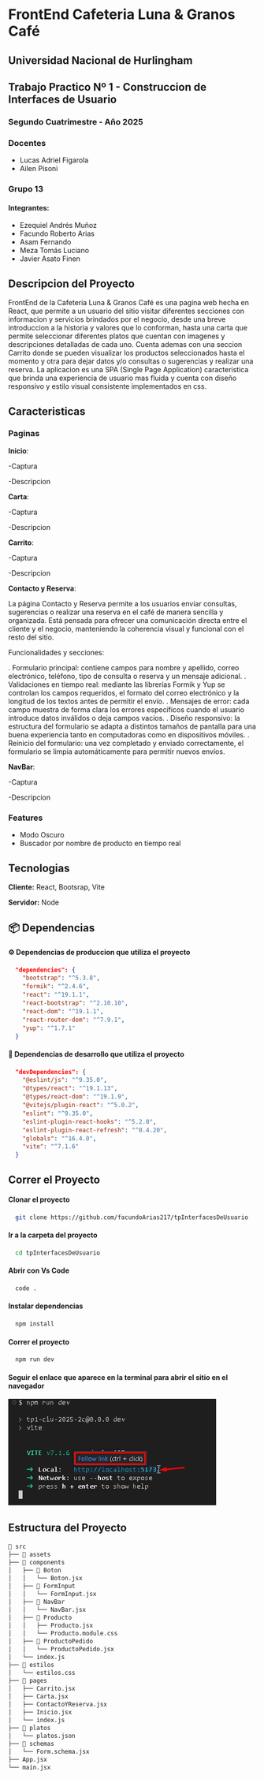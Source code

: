 # FrontEnd Cafeteria Luna & Granos Café

## Universidad Nacional de Hurlingham
## Trabajo Practico Nº 1 - Construccion de Interfaces de Usuario
### Segundo Cuatrimestre - Año 2025

### Docentes
- Lucas Adriel Figarola
- Ailen Pisoni

### Grupo 13
#### Integrantes:

- Ezequiel Andrés Muñoz
- Facundo Roberto Arias
- Asam Fernando
- Meza Tomás Luciano
- Javier Asato Finen

## Descripcion del Proyecto

FrontEnd de la Cafeteria Luna & Granos Café es una pagina web hecha en React, que permite a un usuario del sitio
visitar diferentes secciones con informacion y servicios brindados por el negocio, desde una breve introduccion a la
historia y valores que lo conforman, hasta una carta que permite seleccionar diferentes platos que cuentan con imagenes
y descripciones detalladas de cada uno. Cuenta ademas con una seccion Carrito donde se pueden visualizar los productos seleccionados 
hasta el momento y otra para dejar datos y/o consultas o sugerencias y realizar una reserva.
La aplicacion es una SPA (Single Page Application) caracteristica que brinda una experiencia de usuario mas fluida y cuenta
con diseño responsivo y estilo visual consistente implementados en css. 

## Caracteristicas

### Paginas

**Inicio**:

-Captura

-Descripcion

**Carta**:

-Captura

-Descripcion

**Carrito**:

-Captura

-Descripcion

**Contacto y Reserva**:

La página Contacto y Reserva permite a los usuarios enviar consultas, sugerencias o realizar una reserva en el café de manera sencilla y organizada. Está pensada para ofrecer una comunicación directa entre el cliente y el negocio, manteniendo la coherencia visual y funcional con el resto del sitio.

Funcionalidades y secciones:

. Formulario principal: contiene campos para nombre y apellido, correo electrónico, teléfono, tipo de consulta o reserva y un mensaje adicional.
. Validaciones en tiempo real: mediante las librerías Formik y Yup se controlan los campos requeridos, el formato del correo electrónico y la longitud de los textos antes de permitir el envío.
. Mensajes de error: cada campo muestra de forma clara los errores específicos cuando el usuario introduce datos inválidos o deja campos vacíos.
. Diseño responsivo: la estructura del formulario se adapta a distintos tamaños de pantalla para una buena experiencia tanto en computadoras como en dispositivos móviles.
. Reinicio del formulario: una vez completado y enviado correctamente, el formulario se limpia automáticamente para permitir nuevos envíos.


**NavBar**:

-Captura

-Descripcion

### Features
- Modo Oscuro
- Buscador por nombre de producto en tiempo real


## Tecnologias

**Cliente:** React, Bootsrap, Vite

**Servidor:** Node

## 📦 Dependencias

#### ⚙️ Dependencias de produccion que utiliza el proyecto

```json
  "dependencies": {
    "bootstrap": "^5.3.8",
    "formik": "^2.4.6",
    "react": "^19.1.1",
    "react-bootstrap": "^2.10.10",
    "react-dom": "^19.1.1",
    "react-router-dom": "^7.9.1",
    "yup": "^1.7.1"
  }
```
#### 🧰 Dependencias de desarrollo que utiliza el proyecto

```json
  "devDependencies": {
    "@eslint/js": "^9.35.0",
    "@types/react": "^19.1.13",
    "@types/react-dom": "^19.1.9",
    "@vitejs/plugin-react": "^5.0.2",
    "eslint": "^9.35.0",
    "eslint-plugin-react-hooks": "^5.2.0",
    "eslint-plugin-react-refresh": "^0.4.20",
    "globals": "^16.4.0",
    "vite": "^7.1.6"
  }
```
    
## Correr el Proyecto

#### Clonar el proyecto

```bash
  git clone https://github.com/facundoArias217/tpInterfacesDeUsuario
```

#### Ir a la carpeta del proyecto

```bash
  cd tpInterfacesDeUsuario
```

#### Abrir con Vs Code

```bash
  code .
```

#### Instalar dependencias

```bash
  npm install
```

#### Correr el proyecto

```bash
  npm run dev
```
#### Seguir el enlace que aparece en la terminal para abrir el sitio en el navegador

![Imagen](./src/assets/LinkPagina.jpg)

## Estructura del Proyecto

```
📁 src
├── 📁 assets
├── 📁 components
│   ├── 📁 Boton
│   │   └── Boton.jsx
│   ├── 📁 FormInput
│   │   └── FormInput.jsx
│   ├── 📁 NavBar
│   │   └── NavBar.jsx
│   ├── 📁 Producto
│   │   ├── Producto.jsx
│   │   └── Producto.module.css
│   ├── 📁 ProductoPedido
│   │   └── ProductoPedido.jsx
│   └── index.js
├── 📁 estilos
│   └── estilos.css
├── 📁 pages
│   ├── Carrito.jsx
│   ├── Carta.jsx
│   ├── ContactoYReserva.jsx
│   ├── Inicio.jsx
│   └── index.js
├── 📁 platos
│   └── platos.json
├── 📁 schemas
│   └── Form.schema.jsx
├── App.jsx
└── main.jsx
```